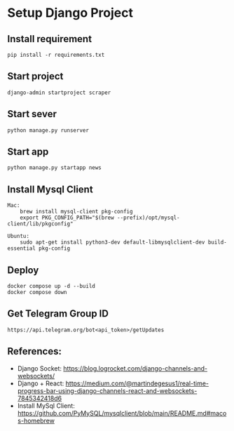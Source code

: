 # Setup Django Project

## Install requirement
    pip install -r requirements.txt

## Start project
    django-admin startproject scraper

## Start sever
    python manage.py runserver

## Start app
    python manage.py startapp news

## 

## Install Mysql Client
    Mac:
        brew install mysql-client pkg-config
        export PKG_CONFIG_PATH="$(brew --prefix)/opt/mysql-client/lib/pkgconfig"

    Ubuntu:
        sudo apt-get install python3-dev default-libmysqlclient-dev build-essential pkg-config


## Deploy
    docker compose up -d --build
    docker compose down


## Get Telegram Group ID
    https://api.telegram.org/bot<api_token>/getUpdates


## References:
- Django Socket: https://blog.logrocket.com/django-channels-and-websockets/
- Django + React: https://medium.com/@martindegesus1/real-time-progress-bar-using-django-channels-react-and-websockets-7845342418d6
- Install MySql Client: https://github.com/PyMySQL/mysqlclient/blob/main/README.md#macos-homebrew
